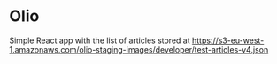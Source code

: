 # Olio
Simple React app with the list of articles stored at https://s3-eu-west-1.amazonaws.com/olio-staging-images/developer/test-articles-v4.json
